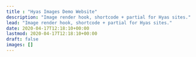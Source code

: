 ```yaml
---
title : "Hyas Images Demo Website"
description: "Image render hook, shortcode + partial for Hyas sites."
lead: "Image render hook, shortcode + partial for Hyas sites."
date: 2020-04-17T12:18:10+00:00
lastmod: 2020-04-17T12:18:10+00:00
draft: false
images: []
---
```

